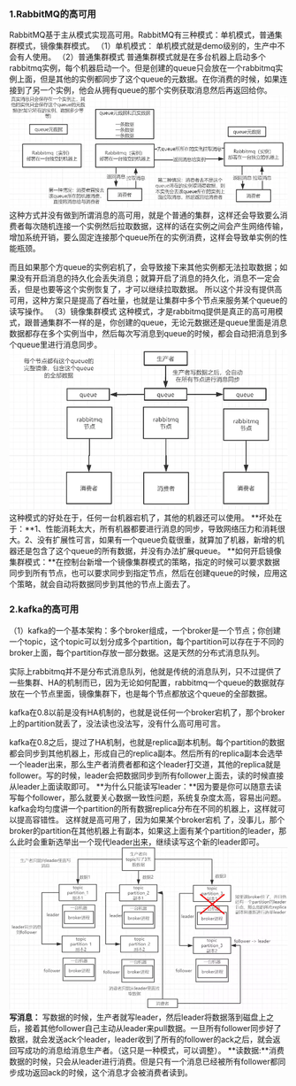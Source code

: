 ### 1.RabbitMQ的高可用
RabbitMQ基于主从模式实现高可用。RabbitMQ有三种模式：单机模式，普通集群模式，镜像集群模式。
（1）单机模式：
单机模式就是demo级别的，生产中不会有人使用。
（2）普通集群模式
普通集群模式就是在多台机器上启动多个rabbitmq实例，每个机器启动一个。但是创建的queue只会放在一个rabbitmq实例上面，但是其他的实例都同步了这个queue的元数据。在你消费的时候，如果连接到了另一个实例，他会从拥有queue的那个实例获取消息然后再返回给你。   
![普通集群模式示意图.png](/image/mq/2-1普通集群示意图.webp)
这种方式并没有做到所谓消息的高可用，就是个普通的集群，这样还会导致要么消费者每次随机连接一个实例然后拉取数据，这样的话在实例之间会产生网络传输，增加系统开销，要么固定连接那个queue所在的实例消费，这样会导致单实例的性能瓶颈。

而且如果那个方queue的实例宕机了，会导致接下来其他实例都无法拉取数据；如果没有开启消息的持久化会丢失消息；就算开启了消息的持久化，消息不一定会丢，但是也要等这个实例恢复了，才可以继续拉取数据。
所以这个并没有提供高可用，这种方案只是提高了吞吐量，也就是让集群中多个节点来服务某个queue的读写操作。
（3）镜像集群模式
这种模式，才是rabbitmq提供是真正的高可用模式，跟普通集群不一样的是，你创建的queue，无论元数据还是queue里面是消息数据都存在多个实例当中，然后每次写消息到queue的时候，都会自动把消息到多个queue里进行消息同步。   
![镜像集群模式示意图.png](/image/mq/2-2镜像集群示意图.webp)
这种模式的好处在于，任何一台机器宕机了，其他的机器还可以使用。
**坏处在于：**1、性能消耗太大，所有机器都要进行消息的同步，导致网络压力和消耗很大。2、没有扩展性可言，如果有一个queue负载很重，就算加了机器，新增的机器还是包含了这个queue的所有数据，并没有办法扩展queue。
**如何开启镜像集群模式：**在控制台新增一个镜像集群模式的策略，指定的时候可以要求数据同步到所有节点，也可以要求同步到指定节点，然后在创建queue的时候，应用这个策略，就会自动将数据同步到其他的节点上面去了。
### 2.kafka的高可用
（1）kafka的一个基本架构：多个broker组成，一个broker是一个节点；你创建一个topic，这个topic可以划分成多个partition，每个partition可以存在于不同的broker上面，每个partition存放一部分数据。这是天然的分布式消息队列。

实际上rabbitmq并不是分布式消息队列，他就是传统的消息队列，只不过提供了一些集群、HA的机制而已，因为无论如何配置，rabbitmq一个queue的数据就存放在一个节点里面，镜像集群下，也是每个节点都放这个queue的全部数据。

kafka在0.8以前是没有HA机制的，也就是说任何一个broker宕机了，那个broker上的partition就丢了，没法读也没法写，没有什么高可用可言。

kafka在0.8之后，提过了HA机制，也就是replica副本机制。每个partition的数据都会同步到其他机器上，形成自己的replica副本。然后所有的replica副本会选举一个leader出来，那么生产者消费者都和这个leader打交道，其他的replica就是follower。写的时候，leader会把数据同步到所有follower上面去，读的时候直接从leader上面读取即可。
**为什么只能读写leader：**因为要是你可以随意去读写每个follower，那么就要关心数据一致性问题，系统复杂度太高，容易出问题。kafka会均匀度讲一个partition的所有数据replica分布在不同的机器上，这样就可以提高容错性。
这样就是高可用了，因为如果某个broker宕机 了，没事儿，那个broker的partition在其他机器上有副本，如果这上面有某个partition的leader，那么此时会重新选举出一个现代leader出来，继续读写这个新的leader即可。   
![kafka高可用架构示意图.png](/image/mq/2-3kafka高可用.webp)
**写消息：** 写数据的时候，生产者就写leader，然后leader将数据落到磁盘上之后，接着其他follower自己主动从leader来pull数据。一旦所有follower同步好了数据，就会发送ack个leader，leader收到了所有的follower的ack之后，就会返回写成功的消息给消息生产者。（这只是一种模式，可以调整）。
**读数据:**消费数据的时候，只会从leader进行消费。但是只有一个消息已经被所有follower都同步成功返回ack的时候，这个消息才会被消费者读到。


